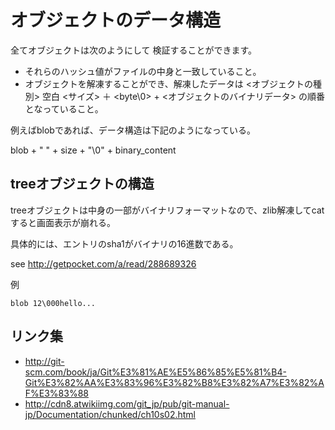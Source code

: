 # オブジェクトのデータ構造
全てオブジェクトは次のようにして 検証することができます。

* それらのハッシュ値がファイルの中身と一致していること。
* オブジェクトを解凍することができ、解凍したデータは <オブジェクトの種別>  空白  <サイズ> ＋ <byte\0> + <オブジェクトのバイナリデータ> の順番となっていること。

例えばblobであれば、データ構造は下記のようになっている。

blob + " " + size + "\0" + binary_content

## treeオブジェクトの構造

treeオブジェクトは中身の一部がバイナリフォーマットなので、zlib解凍してcatすると画面表示が崩れる。

具体的には、エントリのsha1がバイナリの16進数である。

see http://getpocket.com/a/read/288689326


例
```
blob 12\000hello...
```

## リンク集
* http://git-scm.com/book/ja/Git%E3%81%AE%E5%86%85%E5%81%B4-Git%E3%82%AA%E3%83%96%E3%82%B8%E3%82%A7%E3%82%AF%E3%83%88
* http://cdn8.atwikiimg.com/git_jp/pub/git-manual-jp/Documentation/chunked/ch10s02.html
